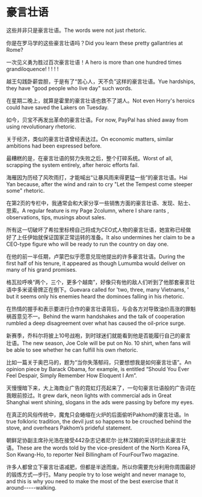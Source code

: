 # 豪言壮语

<p><span class="chinese">这些并非只是豪言壮语。</span><span class="english">The words were not just rhetoric.</span></p>

<p><span class="chinese">你是在罗马学的这些豪言壮语吗？</span><span class="english">Did you learn these pretty gallantries at Rome?</span></p>

<p><span class="chinese">一次见义勇为胜过百次豪言壮语！</span><span class="english">A hero is more than one hundred times grandiloquence! ! ! ! !</span></p>

<p><span class="chinese">越王勾践卧薪尝胆，于是有了“苦心人，天不负”这样的豪言壮语。</span><span class="english">Yue hardships, they have "good people who live day" such words.</span></p>

<p><span class="chinese">在星期二晚上，就算是霍里的豪言壮语也救不了湖人。</span><span class="english">Not even Horry's heroics could have saved the Lakers on Tuesday.</span></p>

<p><span class="chinese">如今，贝宝不再发出革命的豪言壮语。</span><span class="english">For now, PayPal has shied away from using revolutionary rhetoric.</span></p>

<p><span class="chinese">关于经济，类似的豪言壮语曾经表达过。</span><span class="english">On economic matters, similar ambitions had been expressed before.</span></p>

<p><span class="chinese">最糟糕的是，在豪言壮语的努力失败之后，整个打碎系统。</span><span class="english">Worst of all, scrapping the system entirely, after heroic efforts fail.</span></p>

<p><span class="chinese">海雁因为历经了风吹雨打，才能喊出“让暴风雨来得更猛一些”的豪言壮语。</span><span class="english">Hai Yan because, after the wind and rain to cry "Let the Tempest come steeper some" rhetoric.</span></p>

<p><span class="chinese">在第2页的专栏中，我通常会和大家分享一些销售方面的豪言壮语、发现、贴士、思索。</span><span class="english">A regular feature is my Page 2column, where I share rants , observations, tips, musings about sales.</span></p>

<p><span class="chinese">所有这一切破坏了希拉里标榜自己将成为CEO式人物的豪言壮语，她宣称已经做好了上任伊始就保证国家正常运转的准备。</span><span class="english">It also undermines her claim to be a CEO-type figure who will be ready to run the country on day one.</span></p>

<p><span class="chinese">在他的前一半任期，卢蒙巴似乎愿意兑现他提出的许多豪言壮语。</span><span class="english">During the first half of his tenure, it appeared as though Lumumba would deliver on many of his grand promises.</span></p>

<p><span class="chinese">格瓦拉呼唤“两个，三个，更多个越南”，好像只有他的敌人们听到了他那套豪言壮语中多米诺骨牌正在倒下。</span><span class="english">Guevara called for 'two, three, many Vietnams, ' but it seems only his enemies heard the dominoes falling in his rhetoric.</span></p>

<p><span class="chinese">在热情的握手和表示要进行合作的豪言壮语背后，与会各方对导致油价高涨的罪魁祸首意见不一。</span><span class="english">Behind the warm handshakes and the talk of cooperation rumbled a deep disagreement over what has caused the oil-price surge.</span></p>

<p><span class="chinese">新赛季，乔科尔将披上10号战袍，到时球迷们就能看到他是否能履行自己的豪言壮语。</span><span class="english">The new season, Joe Cole will be put on No. 10 shirt, when fans will be able to see whether he can fulfill his own rhetoric.</span></p>

<p><span class="chinese">比如一篇关于奥巴马的，题为“当你失落郁闷，只要想想我是如何豪言壮语”。</span><span class="english">An opinion piece by Barack Obama, for example, is entitled “Should You Ever Feel Despair, Simply Remember How Eloquent I Am”.</span></p>

<p><span class="chinese">天慢慢暗下来，大上海商业广告的霓虹灯亮起来了，一句句豪言壮语般的广告词在我眼前掠过。</span><span class="english">It grew dark, neon lights with commercial ads in Great Shanghai went shining, slogans in the ads were passing by before my eyes.</span></p>

<p><span class="chinese">在真正的风俗传统中，魔鬼只会蜷缩在火炉的后面偷听Pakhom的豪言壮语。</span><span class="english">In true folkloric tradition, the devil just so happens to be crouched behind the stove, and overhears Pakhom’s prideful statement.</span></p>

<p><span class="chinese">朝鲜足协副主席孙光浩在接受442杂志记者尼尔·比林汉姆的采访时出此豪言壮语。</span><span class="english">These are the words told by the vice-president of the North Korea FA, Son Kwang-Ho, to reporter Neil Billingham of FourFourTwo magazine.</span></p>

<p><span class="chinese">许多人都曾立下豪言壮语减肥，但都是半途而废。所以你需要充分利用你周围最好的锻炼方式—步行。</span><span class="english">Many people try to lose weight and never manage to, and this is why you need to make the most of the best exercise that it around-----walking.</span></p>

